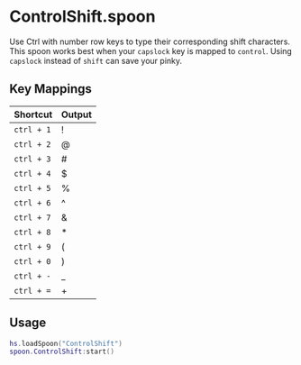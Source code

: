 # ControlShift.spoon

Use Ctrl with number row keys to type their corresponding shift characters.
This spoon works best when your `capslock` key is mapped to `control`.
Using `capslock` instead of `shift` can save your pinky.

## Key Mappings

| Shortcut | Output |
|----------|--------|
| `ctrl + 1` | ! |
| `ctrl + 2` | @ |
| `ctrl + 3` | # |
| `ctrl + 4` | $ |
| `ctrl + 5` | % |
| `ctrl + 6` | ^ |
| `ctrl + 7` | & |
| `ctrl + 8` | * |
| `ctrl + 9` | ( |
| `ctrl + 0` | ) |
| `ctrl + -` | _ |
| `ctrl + =` | + |

## Usage

```lua
hs.loadSpoon("ControlShift")
spoon.ControlShift:start()
```
